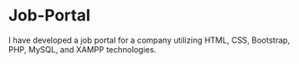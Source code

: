 # Job-Portal
I have developed a job portal for a company utilizing HTML, CSS, Bootstrap, PHP, MySQL, and XAMPP technologies. 
